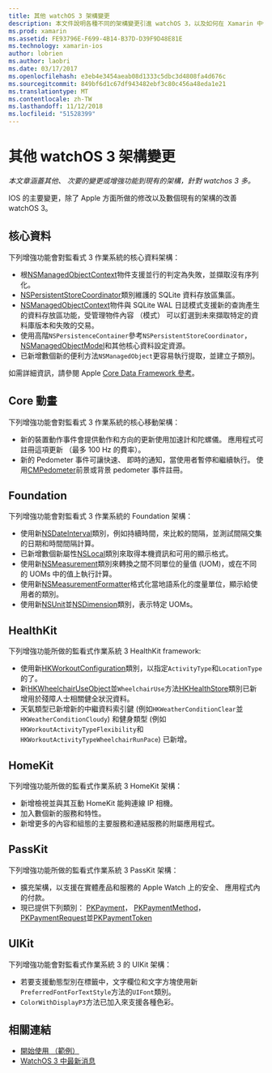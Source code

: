 ```yaml
---
title: 其他 watchOS 3 架構變更
description: 本文件說明各種不同的架構變更引進 watchOS 3，以及如何在 Xamarin 中使用它們。 討論核心資料、 Core 影片、 Foundation、 HealthKit、 HomeKit、 PassKit 和 UIKit。
ms.prod: xamarin
ms.assetid: FE93796E-F699-4B14-B37D-D39F9D48E81E
ms.technology: xamarin-ios
author: lobrien
ms.author: laobri
ms.date: 03/17/2017
ms.openlocfilehash: e3eb4e3454aeab08d1333c5dbc3d4808fa4d676c
ms.sourcegitcommit: 849bf6d1c67df943482ebf3c80c456a48eda1e21
ms.translationtype: MT
ms.contentlocale: zh-TW
ms.lasthandoff: 11/12/2018
ms.locfileid: "51528399"
---
```

# <a name="additional-watchos-3-frameworks-changes"></a>其他 watchOS 3 架構變更

_本文章涵蓋其他、 次要的變更或增強功能到現有的架構，針對 watchos 3 多。_

IOS 的主要變更，除了 Apple 方面所做的修改以及數個現有的架構的改善 watchOS 3。


## <a name="core-data"></a>核心資料

下列增強功能會對監看式 3 作業系統的核心資料架構：

- 根[NSManagedObjectContext](https://developer.apple.com/reference/coredata/nsmanagedobjectcontext)物件支援並行的判定為失敗，並擷取沒有序列化。
- [NSPersistentStoreCoordinator](https://developer.apple.com/reference/coredata/nspersistentstorecoordinator)類別維護的 SQLite 資料存放區集區。
- [NSManagedObjectContext](https://developer.apple.com/reference/coredata/nsmanagedobjectcontext)物件與 SQLite WAL 日誌模式支援新的查詢產生的資料存放區功能，受管理物件內容 （模式） 可以釘選到未來擷取特定的資料庫版本和失敗的交易。
- 使用高階`NSPersistenceContainer`參考`NSPersistentStoreCoordinator`， [NSManagedObjectModel](https://developer.apple.com/reference/coredata/nsmanagedobjectmodel)和其他核心資料設定資源。
- 已新增數個新的便利方法`NSManagedObject`更容易執行提取，並建立子類別。

如需詳細資訊，請參閱 Apple [Core Data Framework 參考](https://developer.apple.com/reference/coredata)。


## <a name="core-motion"></a>Core 動畫

下列增強功能會對監看式 3 作業系統的核心移動架構：

- 新的裝置動作事件會提供動作和方向的更新使用加速計和陀螺儀。 應用程式可註冊這項更新 （最多 100 Hz 的費率）。
- 新的 Pedometer 事件可讓快速、 即時的通知，當使用者暫停和繼續執行。 使用[CMPedometer](https://developer.apple.com/reference/coremotion/cmpedometer)前景或背景 pedometer 事件註冊。


## <a name="foundation"></a>Foundation

下列增強功能會對監看式 3 作業系統的 Foundation 架構：

- 使用新[NSDateInterval](https://developer.apple.com/reference/foundation/nsdateinterval)類別，例如持續時間，來比較的間隔，並測試間隔交集的日期和時間間隔計算。
- 已新增數個新屬性[NSLocal](https://developer.apple.com/reference/foundation/nslocale)類別來取得本機資訊和可用的顯示格式。
- 使用新[NSMeasurement](https://developer.apple.com/reference/foundation/nsmeasurement)類別來轉換之間不同單位的量值 (UOM)，或在不同的 UOMs 中的值上執行計算。
- 使用新[NSMeasurementFormatter](https://developer.apple.com/reference/foundation/nsmeasurementformatter)格式化當地語系化的度量單位，顯示給使用者的類別。
- 使用新[NSUnit](https://developer.apple.com/reference/foundation/nsunit)並[NSDimension](https://developer.apple.com/reference/foundation/nsdimension)類別，表示特定 UOMs。


## <a name="healthkit"></a>HealthKit

下列增強功能所做的監看式作業系統 3 HealthKit framework:

- 使用新[HKWorkoutConfiguration](https://developer.apple.com/reference/healthkit/hkworkoutconfiguration)類別，以指定`ActivityType`和`LocationType`的了。
- 新[HKWheelchairUseObject](https://developer.apple.com/reference/healthkit/hkwheelchairuseobject)並`WheelchairUse`方法[HKHealthStore](https://developer.apple.com/reference/healthkit/hkhealthstore)類別已新增用於殘障人士相關健全狀況資料。
- 天氣類型已新增新的中繼資料索引鍵 (例如`HKWeatherConditionClear`並`HKWeatherConditionCloudy`) 和健身類型 (例如`HKWorkoutActivityTypeFlexibility`和`HKWorkoutActivityTypeWheelchairRunPace`) 已新增。


## <a name="homekit"></a>HomeKit

下列增強功能所做的監看式作業系統 3 HomeKit 架構：

- 新增檢視並與其互動 HomeKit 能夠連線 IP 相機。
- 加入數個新的服務和特性。
- 新增更多的內容和組態的主要服務和連結服務的附屬應用程式。


## <a name="passkit"></a>PassKit

下列增強功能所做的監看式作業系統 3 PassKit 架構：

- 擴充架構，以支援在實體產品和服務的 Apple Watch 上的安全、 應用程式內的付款。
- 現已提供下列類別： [PKPayment](https://developer.apple.com/reference/passkit/pkpayment)， [PKPaymentMethod](https://developer.apple.com/reference/passkit/pkpaymentmethod)， [PKPaymentRequest](https://developer.apple.com/reference/passkit/pkpaymentrequest)並[PKPaymentToken](https://developer.apple.com/reference/passkit/pkpaymenttoken)


## <a name="uikit"></a>UIKit

下列增強功能會對監看式作業系統 3 的 UIKit 架構：

- 若要支援動態型別在標籤中，文字欄位和文字方塊使用新`PreferredFontForTextStyle`方法的`UIFont`類別。
- `ColorWithDisplayP3`方法已加入來支援各種色彩。


## <a name="related-links"></a>相關連結

- [開始使用 （範例）](https://developer.xamarin.com/samples/monotouch/WatchKit/)
- [WatchOS 3 中最新消息](https://developer.apple.com/library/prerelease/content/releasenotes/General/WhatsNewInwatchOS/Articles/watchOS3.html#//apple_ref/doc/uid/TP40017085-SW1)
